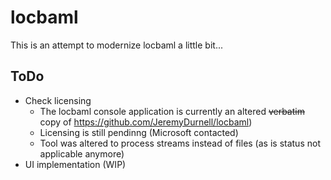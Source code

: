 # locbaml #

This is an attempt to modernize locbaml a little bit...

## ToDo

* Check licensing
  * The locbaml console application is currently an altered <strike>verbatim</strike> copy of https://github.com/JeremyDurnell/locbaml)
  * Licensing is still pendinng (Microsoft contacted)
  * Tool was altered to process streams instead of files (as is status not applicable anymore)
* UI implementation (WIP)
